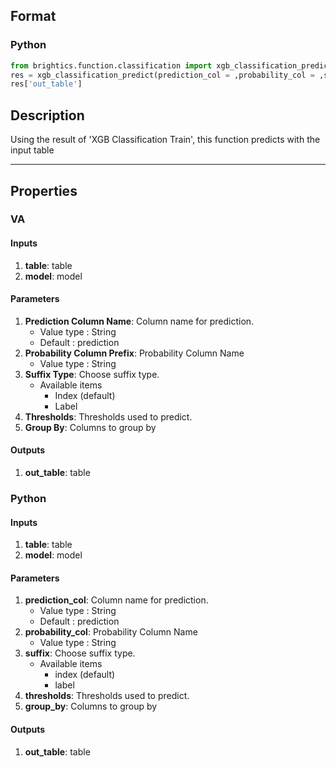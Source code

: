 ## Format
### Python
```python
from brightics.function.classification import xgb_classification_predict
res = xgb_classification_predict(prediction_col = ,probability_col = ,suffix = ,thresholds = ,group_by = )
res['out_table']
```

## Description
Using the result of 'XGB Classification Train', this function predicts with the input table

---

## Properties
### VA
#### Inputs
1. **table**: table
2. **model**: model

#### Parameters
1. **Prediction Column Name**: Column name for prediction.
   - Value type : String
   - Default : prediction
2. **Probability Column Prefix**: Probability Column Name
   - Value type : String
3. **Suffix Type**: Choose suffix type.
   - Available items
      - Index (default)
      - Label
4. **Thresholds**: Thresholds used to predict.
5. **Group By**: Columns to group by

#### Outputs
1. **out_table**: table

### Python
#### Inputs
1. **table**: table
2. **model**: model

#### Parameters
1. **prediction_col**: Column name for prediction.
   - Value type : String
   - Default : prediction
2. **probability_col**: Probability Column Name
   - Value type : String
3. **suffix**: Choose suffix type.
   - Available items
      - index (default)
      - label
4. **thresholds**: Thresholds used to predict.
5. **group_by**: Columns to group by

#### Outputs
1. **out_table**: table

